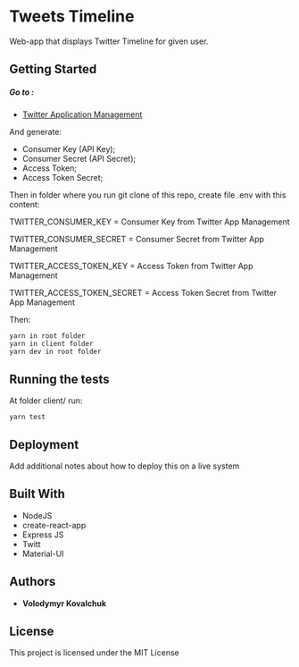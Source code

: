 # Tweets Timeline

Web-app that displays Twitter Timeline for given user.

## Getting Started

##### Go to :
* [Twitter Application Management](https://apps.twitter.com/)

And generate:
* Consumer Key (API Key);
* Consumer Secret (API Secret);
* Access Token;
* Access Token Secret;

Then in folder where you run git clone of this repo, create file .env with this content:

TWITTER_CONSUMER_KEY = Consumer Key from Twitter App Management 

TWITTER_CONSUMER_SECRET = Consumer Secret from Twitter App Management

TWITTER_ACCESS_TOKEN_KEY = Access Token from Twitter App Management 

TWITTER_ACCESS_TOKEN_SECRET = Access Token Secret from Twitter App Management 


Then:

```
yarn in root folder
yarn in client folder
yarn dev in root folder
```

## Running the tests

At folder client/ run:

```
yarn test
```

## Deployment

Add additional notes about how to deploy this on a live system

## Built With

* NodeJS
* create-react-app
* Express JS
* Twitt
* Material-UI

## Authors

* **Volodymyr Kovalchuk**

## License

This project is licensed under the MIT License 
